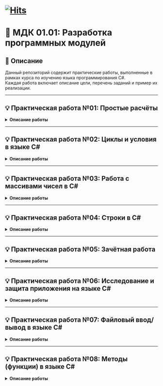 # [![Hits](https://hits.seeyoufarm.com/api/count/incr/badge.svg?url=https%3A%2F%2Fgithub.com%2Fzvshkin%2FMDK&count_bg=%23178600&title_bg=%23000000&icon=csharp.svg&icon_color=%23178600&title=%D0%9F%D0%BE%D1%81%D0%B5%D1%82%D0%B8%D0%BB%D0%BE+%D1%81%D0%B5%D0%B3%D0%BE%D0%B4%D0%BD%D1%8F+%2F+%D0%92%D1%81%D0%B5%D0%B3%D0%BE&edge_flat=false)](https://hits.seeyoufarm.com)

# 📘 МДК 01.01: Разработка программных модулей

## 📝 Описание
Данный репозиторий содержит практические работы, выполненные в рамках курса по изучению языка программирования C#.  
Каждая работа включает описание цели, перечень заданий и пример их реализации.

---

## 💡 Практическая работа №01: Простые расчёты

<details>
<summary><b>Описание работы</b></summary>

### Цель:
Получить базовые навыки работы с консолью, арифметическими операциями и системой ввода/вывода в языке C#.

### 📌 Содержание:
- [📜 Задания](./PR-01/Zadaniya.txt)  
- [💻 Код программы](./PR-01/PR-01/Program.cs)  

</details>  

---

## 💡 Практическая работа №02: Циклы и условия в языке C#  

<details>
<summary><b>Описание работы</b></summary>

### Цель:
Получить первичные навыки по работе с циклами, условиями и механизмом обработки ошибок в языке программирования C#.

### 📌 Содержание:
- [📜 Задания](./PR-02/Zadaniya.txt)  
- [💻 Код программы](./PR-02/PR-02/Program.cs)  

</details>

---

## 💡 Практическая работа №03: Работа с массивами чисел в C#

<details>
<summary><b>Описание работы</b></summary>

### Цель:
Получить первичные навыки по работе с массивами чисел в языке программирования С#

### 📌 Содержание:
- [📜 Задания](./PR-03/Zadaniya.txt)  
- [💻 Код программы](./PR-03/PR-03/Program.cs)  

</details>

---

## 💡 Практическая работа №04: Строки в C#

<details>
<summary><b>Описание работы</b></summary>

### Цель:
Получить первичные навыки по работе со строками в языке программирования С#

### 📌 Содержание:
- [📜 Задания](./PR-04/Zadaniya.txt)  
- [💻 Код программы](./PR-04/PR-04/Program.cs)  

</details>

---

## 💡 Практическая работа №05: Зачётная работа

<details>
<summary><b>Описание работы</b></summary>

### Цель:
-

### 📌 Содержание:
- [📜 Задания](./PR-05/Zadaniya.txt)  
- [💻 Код программы](./PR-05/PR-05/Program.cs)  

</details>

---

## 💡 Практическая работа №06: Исследование и защита приложения на языке C#

<details>
<summary><b>Описание работы</b></summary>

### Цель:
Получить первичные навыки при работе в исследовании и защите приложения написанном на языке программирования С#

### 📌 Содержание:
- [📜 Задания](./PR-06/Zadaniya.txt)  
- [💻 Код программы](./PR-06/PR-06/Program.cs)  

</details>

---

## 💡 Практическая работа №07: Файловый ввод/вывод в языке С#

<details>
<summary><b>Описание работы</b></summary>

### Цель:
Получить первичные навыки по работе с файловым вводом/выводом в языке программирования С#

### 📌 Содержание:
- [📜 Задания](./PR-07/Zadaniya.txt)  
- [💻 Код программы](./PR-07/PR-07/Program.cs)  

</details>

---

## 💡 Практическая работа №08: Методы (функции) в языке С#

<details>
<summary><b>Описание работы</b></summary>

### Цель:
Получить первичные навыки по работе с функциями в языке программирования С#

### 📌 Содержание:
- [📜 Задания](./PR-08/Zadaniya.txt)  
- [💻 Код программы](./PR-08/PR-08/Program.cs)  

</details>
